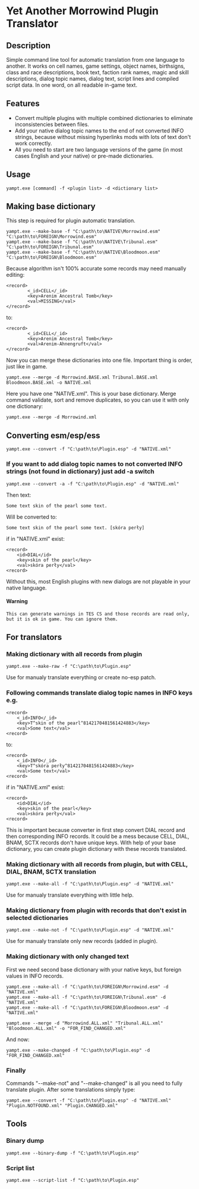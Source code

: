 # Yet Another Morrowind Plugin Translator

## Description

Simple command line tool for automatic translation from one language to another. It works on cell names, game settings, object names, birthsigns, class and race descriptions, book text, faction rank names, magic and skill descriptions, dialog topic names, dialog text, script lines and compiled script data. In one word, on all readable in-game text.

## Features

- Convert multiple plugins with multiple combined dictionaries to eliminate inconsistencies between files.
- Add your native dialog topic names to the end of not converted INFO strings, because without missing hyperlinks mods with lots of text don't work correctly.
- All you need to start are two language versions of the game (in most cases English and your native) or pre-made dictionaries.

## Usage
```
yampt.exe [command] -f <plugin list> -d <dictionary list>
```

## Making base dictionary

This step is required for plugin automatic translation.
```
yampt.exe --make-base -f "C:\path\to\NATIVE\Morrowind.esm" "C:\path\to\FOREIGN\Morrowind.esm"
yampt.exe --make-base -f "C:\path\to\NATIVE\Tribunal.esm" "C:\path\to\FOREIGN\Tribunal.esm"
yampt.exe --make-base -f "C:\path\to\NATIVE\Bloodmoon.esm" "C:\path\to\FOREIGN\Bloodmoon.esm"
```
Because algorithm isn't 100% accurate some records may need manually editing:
```
<record>
        <_id>CELL</_id>
        <key>Arenim Ancestral Tomb</key>
        <val>MISSING</val>
</record>
```
to:
```
<record>
        <_id>CELL</_id>
        <key>Arenim Ancestral Tomb</key>
        <val>Arenim-Ahnengruft</val>
</record>
```
Now you can merge these dictionaries into one file. Important thing is order, just like in game.
```
yampt.exe --merge -d Morrowind.BASE.xml Tribunal.BASE.xml Bloodmoon.BASE.xml -o NATIVE.xml
```
Here you have one "NATIVE.xml". This is your base dictionary.
Merge command validate, sort and remove duplicates, so you can use it with only one dictionary:
```
yampt.exe --merge -d Morrowind.xml
```

## Converting esm/esp/ess
```
yampt.exe --convert -f "C:\path\to\Plugin.esp" -d "NATIVE.xml"
```
### If you want to add dialog topic names to not converted INFO strings (not found in dictionary) just add -a switch
```
yampt.exe --convert -a -f "C:\path\to\Plugin.esp" -d "NATIVE.xml"
```
Then text:
```
Some text skin of the pearl some text.
```
Will be converted to:
```
Some text skin of the pearl some text. [skóra perły]
```
if in "NATIVE.xml" exist:
```
<record>
    <id>DIAL</id>
    <key>skin of the pearl</key>
    <val>skóra perły</val>
<record>
```
Without this, most English plugins with new dialogs are not playable in your native language.

#### Warning
```
This can generate warnings in TES CS and those records are read only, but it is ok in game. You can ignore them.
```
## For translators

### Making dictionary with all records from plugin
```
yampt.exe --make-raw -f "C:\path\to\Plugin.esp"
```
Use for manualy translate everything or create no-esp patch.

### Following commands translate dialog topic names in INFO keys e.g.
```
<record>
    <_id>INFO</_id>
    <key>T^skin of the pearl^8142170481561424883</key>
    <val>Some text</val>
<record>
```
to:
```
<record>
    <_id>INFO</_id>
    <key>T^skóra perły^8142170481561424883</key>
    <val>Some text</val>
<record>
```
if in "NATIVE.xml" exist:
```
<record>
    <id>DIAL</id>
    <key>skin of the pearl</key>
    <val>skóra perły</val>
<record>
```
This is important because converter in first step convert DIAL record and then corresponding INFO records.
It could be a mess because CELL, DIAL, BNAM, SCTX records don't have unique keys.
With help of your base dictionary, you can create plugin dictionary with these records translated.

### Making dictionary with all records from plugin, but with CELL, DIAL, BNAM, SCTX translation
```
yampt.exe --make-all -f "C:\path\to\Plugin.esp" -d "NATIVE.xml"
```
Use for manualy translate everything with little help.

### Making dictionary from plugin with records that don't exist in selected dictionaries
```
yampt.exe --make-not -f "C:\path\to\Plugin.esp" -d "NATIVE.xml"
```
Use for manualy translate only new records (added in plugin).

### Making dictionary with only changed text

First we need second base dictionary with your native keys, but foreign values in INFO records.
```
yampt.exe --make-all -f "C:\path\to\FOREIGN\Morrowind.esm" -d "NATIVE.xml"
yampt.exe --make-all -f "C:\path\to\FOREIGN\Tribunal.esm" -d "NATIVE.xml"
yampt.exe --make-all -f "C:\path\to\FOREIGN\Bloodmoon.esm" -d "NATIVE.xml"

yampt.exe --merge -d "Morrowind.ALL.xml" "Tribunal.ALL.xml" "Bloodmoon.ALL.xml" -o "FOR_FIND_CHANGED.xml"
```
And now:
```
yampt.exe --make-changed -f "C:\path\to\Plugin.esp" -d "FOR_FIND_CHANGED.xml"
```

### Finally

Commands "--make-not" and "--make-changed" is all you need to fully translate plugin.
After some translations simply type:
```
yampt.exe --convert -f "C:\path\to\Plugin.esp" -d "NATIVE.xml" "Plugin.NOTFOUND.xml" "Plugin.CHANGED.xml"
```

## Tools

### Binary dump
```
yampt.exe --binary-dump -f "C:\path\to\Plugin.esp"
```

### Script list
```
yampt.exe --script-list -f "C:\path\to\Plugin.esp"
```
